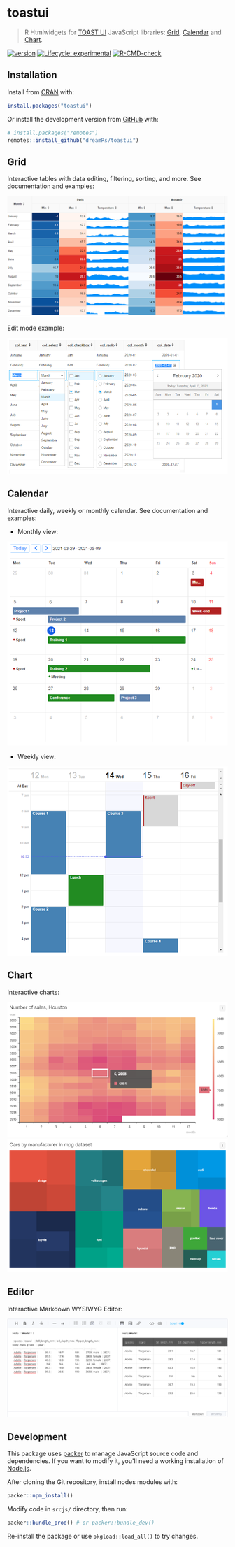 # toastui

> R Htmlwidgets for [TOAST UI](https://ui.toast.com/) JavaScript libraries: [Grid](https://ui.toast.com/tui-grid/), [Calendar](https://ui.toast.com/tui-calendar/) and [Chart](https://ui.toast.com/tui-chart/).

<!-- badges: start -->
[![version](https://www.r-pkg.org/badges/version/toastui)](https://CRAN.R-project.org/package=toastui)
[![Lifecycle: experimental](https://img.shields.io/badge/lifecycle-experimental-orange.svg)](https://lifecycle.r-lib.org/articles/stages.html#experimental)
[![R-CMD-check](https://github.com/dreamRs/toastui/actions/workflows/R-CMD-check.yaml/badge.svg)](https://github.com/dreamRs/toastui/actions/workflows/R-CMD-check.yaml)
<!-- badges: end -->


## Installation

Install from [CRAN](https://CRAN.R-project.org/package=toastui) with:

```r
install.packages("toastui")
```

Or install the development version from [GitHub](https://github.com/dreamRs/toastui) with:

```r
# install.packages("remotes")
remotes::install_github("dreamRs/toastui")
```

## Grid

Interactive tables with data editing, filtering, sorting, and more. See documentation and examples:

![](man/figures/grid.png)

Edit mode example:

![](man/figures/grid-edit.png)


## Calendar

Interactive daily, weekly or monthly calendar. See documentation and examples:

* Monthly view:

![](man/figures/calendar-month.png)

* Weekly view:

![](man/figures/calendar-week.png)


## Chart

Interactive charts:

![](man/figures/chart-heatmap.png)
![](man/figures/chart-treemap.png)


## Editor

Interactive Markdown WYSIWYG Editor:

![](man/figures/editor.png)


## Development

This package uses [packer](https://github.com/JohnCoene/packer) to manage JavaScript source code and dependencies. If you want to modify it, you'll need a working installation of [Node.js](https://nodejs.org).

After cloning the Git repository, install nodes modules with:

```r
packer::npm_install()
```

Modify code in `srcjs/` directory, then run:

```r
packer::bundle_prod() # or packer::bundle_dev()
```

Re-install the package or use `pkgload::load_all()` to try changes.


